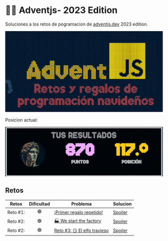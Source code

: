# 👨‍💻 Adventjs- 2023 Edition

Soluciones a los retos de pogramacion de [adventjs.dev](https://adventjs.dev) 2023 edition.

<p align="center">
  <img src="./images/adventjs_logo.png" alt="Descripción de la imagen" class="aligncenter">
</p>

Posicion actual:
<p align="center">
  <img src="./images/position3c.png" alt="Descripción de la imagen" class="aligncenter">
</p>

## Retos

| Retos | Dificultad | Problema | Solucion |
| --- | --- | --- | --- |
| Reto #1:  | <center>🟢</center> | [¡Primer regalo repetido!](/CHALLENGE_01/README.md) | [Spoiler](/CHALLENGE_01/script.js)
| Reto #2:  | <center>🟢</center> | [🏭 We start the factory](/CHALLENGE_02/README.md) | [Spoiler](/CHALLENGE_02/script.js)
| Reto #2:  | <center>🟢</center> | [Reto #3: 😏 El elfo travieso](/CHALLENGE_03/README.md) | [Spoiler](/CHALLENGE_03/script.js)